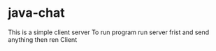 # java-chat
This is a simple client server To run program 
run server frist and send anything then ren Client
